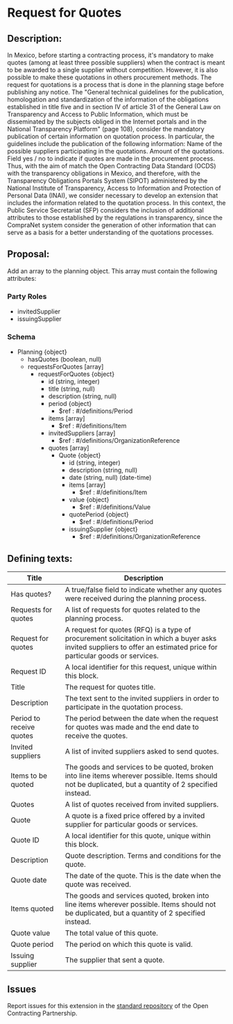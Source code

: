 # Request for Quotes
## Description:

In Mexico, before starting a contracting process, it's mandatory to make quotes (among at least three possible suppliers) when the contract is meant to be awarded to a single supplier without competition. However, it is also possible to make these quotations in others procurement methods. The request for quotations is a process that is done in the planning stage before publishing any notice.
The "General technical guidelines for the publication, homologation and standardization of the information of the obligations established in title five and in section IV of article 31 of the General Law on Transparency and Access to Public Information, which must be disseminated by the subjects obliged in the Internet portals and in the National Transparency Platform" (page 108), consider the mandatory publication of certain information on quotation process.
In particular, the guidelines include the publication of the following information:
Name of the possible suppliers participating in the quotations.
Amount of the quotations.
Field yes / no to indicate if quotes are made in the procurement process.
Thus, with the aim of match the Open Contracting Data Standard (OCDS) with the transparency obligations in Mexico, and therefore, with the Transparency Obligations Portals System (SIPOT) administered by the National Institute of Transparency, Access to Information and Protection of Personal Data (INAI), we consider necessary to develop an extension that includes the information related to the quotation process.
In this context, the Public Service Secretariat (SFP) considers the inclusion of additional attributes to those established by the regulations in transparency, since the CompraNet system consider the generation of other information that can serve as a basis for a better understanding of the quotations processes.

## Proposal:

Add an array to the planning object. This array must contain the following attributes:

### Party Roles
- invitedSupplier
- issuingSupplier

### Schema
- Planning {object} 
  - hasQuotes (boolean, null)
  - requestsForQuotes [array]
    - requestForQuotes {object}
      - id (string, integer)
      - title (string, null)
      - description (string, null)
      - period {object} 
        - $ref : #/definitions/Period
      - items [array] 
        - $ref : #/definitions/Item
      - invitedSuppliers [array]
        - $ref : #/definitions/OrganizationReference
      - quotes [array] 
        - Quote {object}
          - id (string, integer)
          - description (string, null)
          - date (string, null) (date-time)
          - items [array]
            - $ref : #/definitions/Item
          - value {object}
            - $ref : #/definitions/Value
          - quotePeriod {object}
            - $ref : #/definitions/Period
          - issuingSupplier {object}
            - $ref : #/definitions/OrganizationReference


## Defining texts:


**Title** | **Description**
--|--
Has quotes? | A true/false field to indicate whether any quotes were received during the planning process.
Requests for quotes | A list of requests for quotes related to the planning process.
Request for quotes | A request for quotes (RFQ) is a type of procurement solicitation in which a buyer asks invited suppliers to offer an estimated price for particular goods or services.
Request ID | A local identifier for this request, unique within this block.
Title | The request for quotes title.
Description | The text sent to the invited suppliers in order to participate in the quotation process.
Period to receive quotes | The period between the date when the request for quotes was made and the end date to receive the quotes.
Invited suppliers | A list of invited suppliers asked to send quotes.
Items to be quoted | The goods and services to be quoted, broken into line items wherever possible. Items should not be duplicated, but a quantity of 2 specified instead.
Quotes | A list of quotes received from invited suppliers.
Quote | A quote is a fixed price offered by a invited supplier for particular goods or services.
Quote ID | A local identifier for this quote, unique within this block.
Description | Quote description. Terms and conditions for the quote.
Quote date | The date of the quote. This is the date when the quote was received.
Items quoted | The goods and services quoted, broken into line items wherever possible. Items should not be duplicated, but a quantity of 2 specified instead.
Quote value | The total value of this quote.
Quote period | The period on which this quote is valid.
Issuing supplier | The supplier that sent a quote.

## Issues 

Report issues for this extension in the [standard repository](https://github.com/open-contracting/standard/issues/599) of the Open Contracting Partnership.
